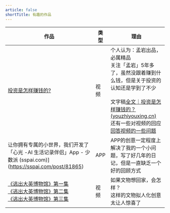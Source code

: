 ```yaml
---
article: false
shortTitle: 有趣的作品
---
```


| 作品                                                         | 类型 | 理由                                                         |
| ------------------------------------------------------------ | ---- | ------------------------------------------------------------ |
| [投资是怎样赚钱的?](https://www.bilibili.com/video/BV1e8411B7w7/?spm_id_from=333.999.0.0&vd_source=deeacef651d1db7e816d46236e947993) | 视频 | 个人认为：孟岩出品，必属精品<br />关注「孟岩」5年多了，虽然没跟着赚到什么钱，但是关于投资的认知还是学到了不少<br /><br />文字稿[全文｜投资是怎样赚钱的？ (youzhiyouxing.cn)](https://youzhiyouxing.cn/materials/1522)<br />还有一些对视频的回应[回答视频的一些问题](https://www.bilibili.com/read/cv26560014/?spm_id_from=333.999.0.0) |
| 让你拥有专属的小世界，我们开发了「心光 -AI 生活记录伴侣」App - 少数派 (sspai.com)](https://sspai.com/post/81865) | APP  | APP的创意一定程度上解决了我的一个小问题，写了好几年的日记，但是一直缺乏一个好的回顾方式 |
| [《逃出大英博物馆》第一集](https://www.bilibili.com/video/BV1qm4y1T7qp/?share_source=copy_web&vd_source=7fea3d1133489af62f3e3a849586ec16)<br>[《逃出大英博物馆》第二集]( https://www.bilibili.com/video/BV1Yh4y1N7Ln/?share_source=copy_web&vd_source=7fea3d1133489af62f3e3a849586ec16)<br>[《逃出大英博物馆》第三集]( https://www.bilibili.com/video/BV1Cp4y177tM/?share_source=copy_web&vd_source=7fea3d1133489af62f3e3a849586ec16) | 视频 | 如果文物想回家，会怎样？<br />这样的文物拟人化创意太让人惊喜了 |

